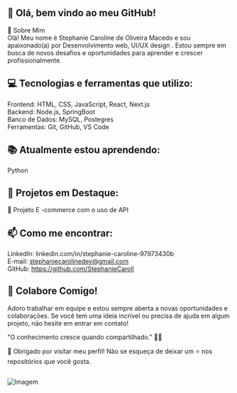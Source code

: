 ## 👋 Olá, bem vindo ao meu GitHub!
🚀 Sobre Mim <br> 
Olá! Meu nome é Stephanie Caroline de Oliveira Macedo e sou apaixonado(a) por Desenvolvimento web, UI/UX design . Estou sempre em busca de novos desafios e oportunidades para aprender e crescer profissionalmente.

## 💻 Tecnologias e ferramentas que utilizo:
Frontend: HTML, CSS, JavaScript, React, Next.js <br>
Backend: Node.js, SpringBoot <br>
Banco de Dados: MySQL, Postegres <br>
Ferramentas: Git, GitHub, VS Code <br>

## 📚 Atualmente estou aprendendo:
Python <br> 

## 🌟 Projetos em Destaque:
🛒 Projeto E -commerce com o uso de API 

## 📫 Como me encontrar:
LinkedIn: linkedin.com/in/stephanie-caroline-97973430b <br>
E-mail: stephaniecarolinedev@gmail.com <br>
GitHub: https://github.com/StephanieCaroll <br>

## 🤝 Colabore Comigo! <br>
Adoro trabalhar em equipe e estou sempre aberta a novas oportunidades e colaborações. Se você tem uma ideia incrível ou precisa de ajuda em algum projeto, não hesite em entrar em contato! <br>

"O conhecimento cresce quando compartilhado." 🚀✨ <br>

💖 Obrigado por visitar meu perfil! Não se esqueça de deixar um ⭐ nos repositórios que você gosta.
## 
 ![Imagem](https://media.tenor.com/ipuTozw3PXsAAAAj/pixel-cat.gif)

